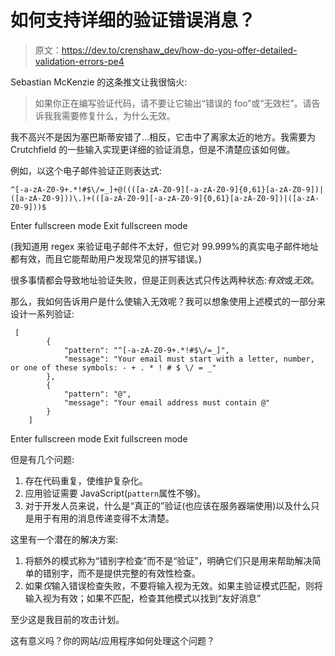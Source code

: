 # 如何支持详细的验证错误消息？

> 原文：<https://dev.to/crenshaw_dev/how-do-you-offer-detailed-validation-errors-pe4>

Sebastian McKenzie 的这条推文让我很恼火:

> 如果你正在编写验证代码，请不要让它输出“错误的 foo”或“无效栏”。请告诉我我需要修复什么，为什么无效。

我不高兴不是因为塞巴斯蒂安错了...相反，它击中了离家太近的地方。我需要为 Crutchfield 的一些输入实现更详细的验证消息，但是不清楚应该如何做。

例如，以这个电子邮件验证正则表达式:

```
^[-a-zA-Z0-9+.*!#$\/=_]+@((([a-zA-Z0-9][-a-zA-Z0-9]{0,61}[a-zA-Z0-9])|([a-zA-Z0-9]))\.)+(([a-zA-Z0-9][-a-zA-Z0-9]{0,61}[a-zA-Z0-9])|([a-zA-Z0-9]))$ 
```

Enter fullscreen mode Exit fullscreen mode

(我知道用 regex 来验证电子邮件不太好，但它对 99.999%的真实电子邮件地址都有效，而且它能帮助用户发现常见的拼写错误。)

很多事情都会导致地址验证失败，但是正则表达式只传达两种状态:*有效*或*无效*。

那么，我如何告诉用户是什么使输入无效呢？我可以想象使用上述模式的一部分来设计一系列验证:

```
 [
        {
            "pattern": "^[-a-zA-Z0-9+.*!#$\/=_]",
            "message": "Your email must start with a letter, number, or one of these symbols: - + . * ! # $ \/ = _"
        },
        {
            "pattern": "@",
            "message": "Your email address must contain @"
        }
    ] 
```

Enter fullscreen mode Exit fullscreen mode

但是有几个问题:

1.  存在代码重复，使维护复杂化。
2.  应用验证需要 JavaScript(`pattern`属性不够)。
3.  对于开发人员来说，什么是“真正的”验证(也应该在服务器端使用)以及什么只是用于有用的消息传递变得不太清楚。

这里有一个潜在的解决方案:

1.  将额外的模式称为“错别字检查”而不是“验证”，明确它们只是用来帮助解决简单的错别字，而不是提供完整的有效性检查。
2.  如果*仅*输入错误检查失败，不要将输入视为无效。如果主验证模式匹配，则将输入视为有效；如果不匹配，检查其他模式以找到“友好消息”

至少这是我目前的攻击计划。

这有意义吗？你的网站/应用程序如何处理这个问题？